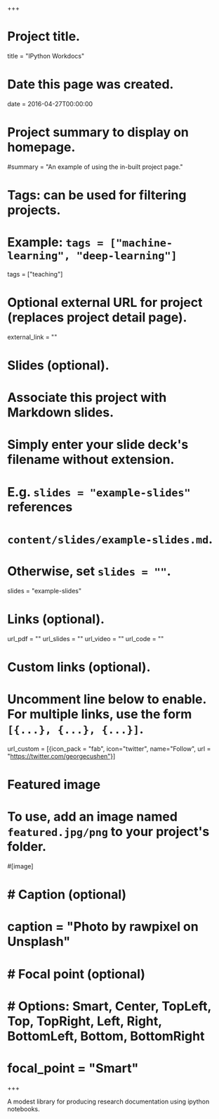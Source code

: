 +++
# Project title.
title = "IPython Workdocs"


# Date this page was created.
date = 2016-04-27T00:00:00

# Project summary to display on homepage.
#summary = "An example of using the in-built project page."

# Tags: can be used for filtering projects.
# Example: `tags = ["machine-learning", "deep-learning"]`
tags = ["teaching"]

# Optional external URL for project (replaces project detail page).
external_link = ""

# Slides (optional).
#   Associate this project with Markdown slides.
#   Simply enter your slide deck's filename without extension.
#   E.g. `slides = "example-slides"` references 
#   `content/slides/example-slides.md`.
#   Otherwise, set `slides = ""`.
slides = "example-slides"

# Links (optional).
url_pdf = ""
url_slides = ""
url_video = ""
url_code = ""

# Custom links (optional).
#   Uncomment line below to enable. For multiple links, use the form `[{...}, {...}, {...}]`.
url_custom = [{icon_pack = "fab", icon="twitter", name="Follow", url = "https://twitter.com/georgecushen"}]

# Featured image
# To use, add an image named `featured.jpg/png` to your project's folder. 
#[image]
#  # Caption (optional)
#  caption = "Photo by rawpixel on Unsplash"
  
#  # Focal point (optional)
#  # Options: Smart, Center, TopLeft, Top, TopRight, Left, Right, BottomLeft, Bottom, BottomRight
#  focal_point = "Smart"


+++

A modest library for producing research documentation using ipython notebooks.


